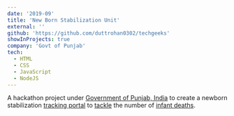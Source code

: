 ```yaml
---
date: '2019-09'
title: 'New Born Stabilization Unit'
external: ''
github: 'https://github.com/duttrohan0302/techgeeks'
showInProjects: true
company: 'Govt of Punjab'
tech:
  - HTML
  - CSS
  - JavaScript
  - NodeJS
---
```


A hackathon project under [Government of Punjab, India](#) to create a newborn stabilization [tracking portal](#) to [tackle](#) the number of [infant deaths](#).

